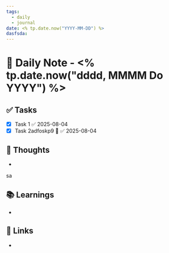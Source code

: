 ```yaml
---
tags:
  - daily
  - journal
date: <% tp.date.now("YYYY-MM-DD") %>
dasfsda:
---
```


# 📅 Daily Note - <% tp.date.now("dddd, MMMM Do YYYY") %>

## ✅ Tasks
- [x] Task 1 ✅ 2025-08-04
- [x] Task 2adfoskp9 🔺 ✅ 2025-08-04

## 🧠 Thoughts
- 
sa
## 📚 Learnings
- 

## 🔗 Links
- 

